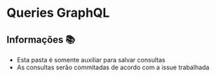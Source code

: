 # Queries GraphQL

## Informações :books:

- Esta pasta é somente auxiliar para salvar consultas
- As consultas serão commitadas de acordo com a issue trabalhada
